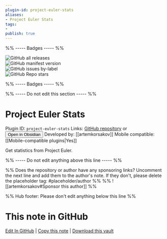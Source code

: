 ```yaml
---
plugin-id: project-euler-stats
aliases:
- Project Euler Stats
tags: 
- 
publish: true
---
```


%% ----- Badges ----- %%

![GitHub all releases](https://img.shields.io/github/downloads/artemkorsakov/project-euler-stats/total?color=573E7A&logo=github&style=for-the-badge)   
![GitHub manifest version](https://img.shields.io/github/manifest-json/v/artemkorsakov/project-euler-stats?color=573E7A&logo=github&style=for-the-badge)   
![GitHub issues by-label](https://img.shields.io/github/issues/artemkorsakov/project-euler-stats/help%20wanted?color=573E7A&logo=github&style=for-the-badge)   
![GitHub Repo stars](https://img.shields.io/github/stars/artemkorsakov/project-euler-stats?color=573E7A&logo=github&style=for-the-badge)

%% ----- Badges ----- %%

%% ----- Do not edit this section ----- %%

# Project Euler Stats

Plugin ID: `project-euler-stats`
Links: [GitHub repository](https://github.com/artemkorsakov/project-euler-stats) or [<button id=HH>Open in Obsidian</button>](obsidian://show-plugin?id=project-euler-stats)
Developed by: [[artemkorsakov]]
Mobile compatible: [[Mobile-compatible plugins|Yes]]

Get statistics from Project Euler.

%% ----- Do not edit anything above this line ----- %% 

%% Does the repository or author have any sponsoring links? Uncomment the next line and add them to the author's note. If they don't, please delete the placeholder tag: #placeholder/author %%
%% ![[artemkorsakov#Sponsor this author]] %%

%% Hub footer: Please don't edit anything below this line %%

# This note in GitHub

<span class="git-footer">[Edit In GitHub](https://github.dev/obsidian-community/obsidian-hub/blob/main/02%20-%20Community%20Expansions/02.05%20All%20Community%20Expansions/Plugins/project-euler-stats.md "git-hub-edit-note") | [Copy this note](https://raw.githubusercontent.com/obsidian-community/obsidian-hub/main/02%20-%20Community%20Expansions/02.05%20All%20Community%20Expansions/Plugins/project-euler-stats.md "git-hub-copy-note") | [Download this vault](https://github.com/obsidian-community/obsidian-hub/archive/refs/heads/main.zip "git-hub-download-vault") </span>
